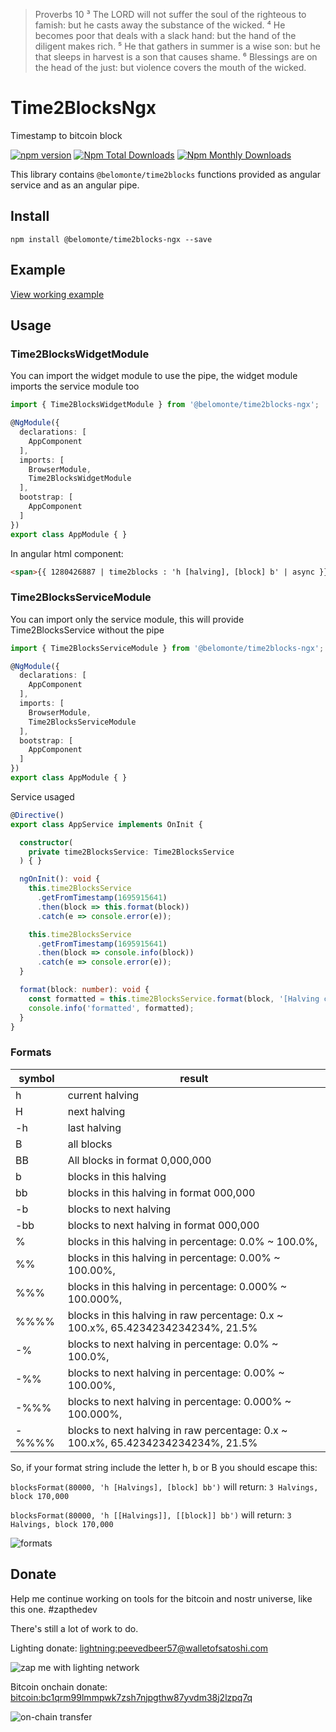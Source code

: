 >  Proverbs 10
> ³ The LORD will not suffer the soul of the righteous to famish: but he casts away the substance of the wicked.
> ⁴ He becomes poor that deals with a slack hand: but the hand of the diligent makes rich.
> ⁵ He that gathers in summer is a wise son: but he that sleeps in harvest is a son that causes shame.
> ⁶ Blessings are on the head of the just: but violence covers the mouth of the wicked. 

# Time2BlocksNgx
Timestamp to bitcoin block

[![npm version](https://badge.fury.io/js/@belomonte%2Ftime2blocks-ngx.svg)](https://github.com/antonioconselheiro/time2blocks-ngx)
[![Npm Total Downloads](https://img.shields.io/npm/dt/@belomonte/time2blocks-ngx.svg)](https://github.com/antonioconselheiro/time2blocks-ngx)
[![Npm Monthly Downloads](https://img.shields.io/npm/dm/@belomonte/time2blocks-ngx.svg)](https://github.com/antonioconselheiro/time2blocks-ngx)

This library contains `@belomonte/time2blocks` functions provided as angular service and as an angular pipe.

## Install
```npm install @belomonte/time2blocks-ngx --save```

## Example
[View working example](https://antonioconselheiro.github.io/time2blocks-ngx/)

## Usage
### Time2BlocksWidgetModule
You can import the widget module to use the pipe, the widget module imports the service module too
```typescript
import { Time2BlocksWidgetModule } from '@belomonte/time2blocks-ngx';

@NgModule({
  declarations: [
    AppComponent
  ],
  imports: [
    BrowserModule,
    Time2BlocksWidgetModule
  ],
  bootstrap: [
    AppComponent
  ]
})
export class AppModule { }
```

In angular html component:
```html
<span>{{ 1280426887 | time2blocks : 'h [halving], [block] b' | async }}</span>
```

### Time2BlocksServiceModule
You can import only the service module, this will provide Time2BlocksService without the pipe
```typescript
import { Time2BlocksServiceModule } from '@belomonte/time2blocks-ngx';

@NgModule({
  declarations: [
    AppComponent
  ],
  imports: [
    BrowserModule,
    Time2BlocksServiceModule
  ],
  bootstrap: [
    AppComponent
  ]
})
export class AppModule { }
```

Service usaged
```typescript
@Directive()
export class AppService implements OnInit {

  constructor(
    private time2BlocksService: Time2BlocksService
  ) { }

  ngOnInit(): void {
    this.time2BlocksService
      .getFromTimestamp(1695915641)
      .then(block => this.format(block))
      .catch(e => console.error(e));

    this.time2BlocksService
      .getFromTimestamp(1695915641)
      .then(block => console.info(block))
      .catch(e => console.error(e));
  }

  format(block: number): void {
    const formatted = this.time2BlocksService.format(block, '[Halving count down:] -%% [to halving] H');
    console.info('formatted', formatted);
  }
}
```

### Formats

| symbol | result |
|--------|--------|
| h | current halving |
| H | next halving |
| -h | last halving
| B | all blocks
| BB | All blocks in format 0,000,000
| b | blocks in this halving
| bb | blocks in this halving in format 000,000
| -b | blocks to next halving
| -bb | blocks to next halving in format 000,000
| % | blocks in this halving in percentage: 0.0% ~ 100.0%,
| %% | blocks in this halving in percentage: 0.00% ~ 100.00%,
| %%% | blocks in this halving in percentage: 0.000% ~ 100.000%,
| %%%% | blocks in this halving in raw percentage: 0.x ~ 100.x%, 65.4234234234234%, 21.5%
| -% | blocks to next halving in percentage: 0.0% ~ 100.0%,
| -%% | blocks to next halving in percentage: 0.00% ~ 100.00%,
| -%%% | blocks to next halving in percentage: 0.000% ~ 100.000%,
| -%%%% | blocks to next halving in raw percentage: 0.x ~ 100.x%, 65.4234234234234%, 21.5%

So, if your format string include the letter h, b or B you should escape this:

```blocksFormat(80000, 'h [Halvings], [block] bb')``` will return: ```3 Halvings, block 170,000```

```blocksFormat(80000, 'h [[Halvings]], [[block]] bb')``` will return: ```3 Halvings, block 170,000```

![formats](https://raw.githubusercontent.com/antonioconselheiro/time2blocks-ngx/master/imgs/time2blocks.png)

## Donate
Help me continue working on tools for the bitcoin and nostr universe, like this one. #zapthedev

There's still a lot of work to do.

Lighting donate: [lightning:peevedbeer57@walletofsatoshi.com](lightning:peevedbeer57@walletofsatoshi.com)

![zap me with lighting network](https://raw.githubusercontent.com/antonioconselheiro/time2blocks/master/imgs/qrcode-wallet-lighting.png)

Bitcoin onchain donate: [bitcoin:bc1qrm99lmmpwk7zsh7njpgthw87yvdm38j2lzpq7q](bitcoin:bc1qrm99lmmpwk7zsh7njpgthw87yvdm38j2lzpq7q)

![on-chain transfer](https://raw.githubusercontent.com/antonioconselheiro/time2blocks/master/imgs/qrcode-wallet-bitcoin.png)

